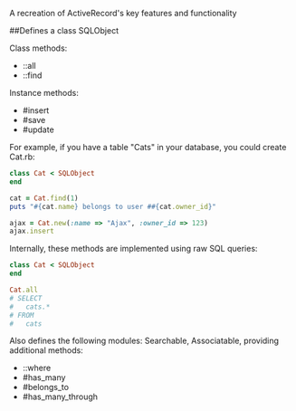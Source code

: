 A recreation of ActiveRecord's key features and functionality

##Defines a class SQLObject

Class methods:
* ::all
* ::find

Instance methods:
* #insert
* #save
* #update
 
For example, if you have a table "Cats" in your database, you could create Cat.rb:
  
```ruby
class Cat < SQLObject
end

cat = Cat.find(1)
puts "#{cat.name} belongs to user ##{cat.owner_id}"

ajax = Cat.new(:name => "Ajax", :owner_id => 123)
ajax.insert
```

Internally, these methods are implemented using raw SQL queries:

```ruby
class Cat < SQLObject
end

Cat.all
# SELECT
#   cats.*
# FROM
#   cats
```

Also defines the following modules: Searchable, Associatable, providing additional methods:
 * ::where
 * #has_many
 * #belongs_to
 * #has_many_through
 




